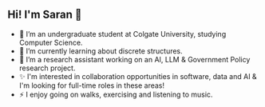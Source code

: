 ## Hi! I'm Saran 👋
 
- 🔭 I’m an undergraduate student at Colgate University, studying Computer Science.
- 🌱 I’m currently learning about discrete structures.
- 👯 I’m a research assistant working on an AI, LLM & Government Policy research project.
- ✨ I'm interested in collaboration opportunities in software, data and AI & I'm looking for full-time roles in these areas!
- ⚡ I enjoy going on walks, exercising and listening to music.

<!--
**sarand0/sarand0** is a ✨ _special_ ✨ repository because its `README.md` (this file) appears on your GitHub profile.

Here are some ideas to get you started:

- 🔭 I’m currently working on ...
- 🌱 I’m currently learning ...
- 👯 I’m looking to collaborate on ...
- 🤔 I’m looking for help with ...
- 💬 Ask me about ...
- 📫 How to reach me: ...
- 😄 Pronouns: ...
- ⚡ Fun fact: ...
-->
